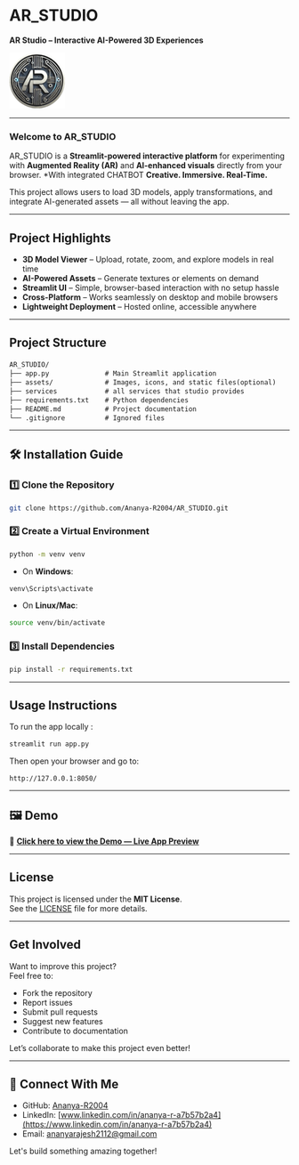 # AR_STUDIO

**AR Studio – Interactive AI-Powered 3D Experiences**  

![Logo](logo.png)

---

### Welcome to AR_STUDIO

AR_STUDIO is a **Streamlit-powered interactive platform** for experimenting with **Augmented Reality (AR)** and **AI-enhanced visuals** directly from your browser. *With integrated CHATBOT 
**Creative. Immersive. Real-Time.**

This project allows users to load 3D models, apply transformations, and integrate AI-generated assets — all without leaving the app.

---

##  Project Highlights

-  **3D Model Viewer** – Upload, rotate, zoom, and explore models in real time  
-  **AI-Powered Assets** – Generate textures or elements on demand  
-  **Streamlit UI** – Simple, browser-based interaction with no setup hassle  
-  **Cross-Platform** – Works seamlessly on desktop and mobile browsers  
-  **Lightweight Deployment** – Hosted online, accessible anywhere

---

## Project Structure

```plaintext
AR_STUDIO/
├── app.py              # Main Streamlit application
├── assets/             # Images, icons, and static files(optional)
├── services            # all services that studio provides 
├── requirements.txt    # Python dependencies
├── README.md           # Project documentation
└── .gitignore          # Ignored files
```
---

## 🛠️ Installation Guide

### 1️⃣ Clone the Repository

```bash
git clone https://github.com/Ananya-R2004/AR_STUDIO.git
```

### 2️⃣ Create a Virtual Environment

```bash
python -m venv venv
```

- On **Windows**:
```bash
venv\Scripts\activate
```
- On **Linux/Mac**:
```bash
source venv/bin/activate
```

### 3️⃣ Install Dependencies

```bash
pip install -r requirements.txt
```

---
## Usage Instructions

To run the app locally :

```bash
streamlit run app.py
```

Then open your browser and go to:

```
http://127.0.0.1:8050/
```

---

## 🖼️ Demo

📄 **[Click here to view the Demo — Live App Preview](https://ar-studio-ananya2112.streamlit.app/)**  

---


## License

This project is licensed under the **MIT License**.  
See the [LICENSE](LICENSE) file for more details.

---

## Get Involved

Want to improve this project?  
Feel free to:

- Fork the repository
- Report issues
- Submit pull requests
- Suggest new features
- Contribute to documentation

Let’s collaborate to make this project even better!

---

## 🔗 Connect With Me

-  GitHub: [Ananya-R2004](https://github.com/Ananya-R2004)  
-  LinkedIn: [www.linkedin.com/in/ananya-r-a7b57b2a4](https://www.linkedin.com/in/ananya-r-a7b57b2a4)  
-  Email: ananyarajesh2112@gmail.com

Let's build something amazing together!
